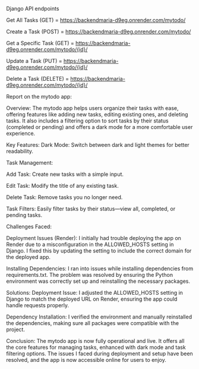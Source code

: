 Django API endpoints

Get All Tasks (GET) = https://backendmaria-d9eg.onrender.com/mytodo/

Create a Task (POST) = https://backendmaria-d9eg.onrender.com/mytodo/

Get a Specific Task (GET) = https://backendmaria-d9eg.onrender.com/mytodo/{id}/

Update a Task (PUT) = https://backendmaria-d9eg.onrender.com/mytodo/{id}/

Delete a Task (DELETE) = https://backendmaria-d9eg.onrender.com/mytodo/{id}/

Report on the mytodo app:

Overview: The mytodo app helps users organize their tasks with ease, offering features like adding new tasks, editing existing ones, and deleting tasks. It also includes a filtering option to sort tasks by their status (completed or pending) and offers a dark mode for a more comfortable user experience.

Key Features:
Dark Mode: Switch between dark and light themes for better readability.

Task Management:

Add Task: Create new tasks with a simple input.

Edit Task: Modify the title of any existing task.

Delete Task: Remove tasks you no longer need.

Task Filters: Easily filter tasks by their status—view all, completed, or pending tasks.

Challenges Faced:

Deployment Issues (Render): I initially had trouble deploying the app on Render due to a misconfiguration in the ALLOWED_HOSTS setting in Django. I fixed this by updating the setting to include the correct domain for the deployed app.

Installing Dependencies: I ran into issues while installing dependencies from requirements.txt. The problem was resolved by ensuring the Python environment was correctly set up and reinstalling the necessary packages.


Solutions:
Deployment Issue: I adjusted the ALLOWED_HOSTS setting in Django to match the deployed URL on Render, ensuring the app could handle requests properly.

Dependency Installation: I verified the environment and manually reinstalled the dependencies, making sure all packages were compatible with the project.

Conclusion: The mytodo app is now fully operational and live. It offers all the core features for managing tasks, enhanced with dark mode and task filtering options. The issues I faced during deployment and setup have been resolved, and the app is now accessible online for users to enjoy.
